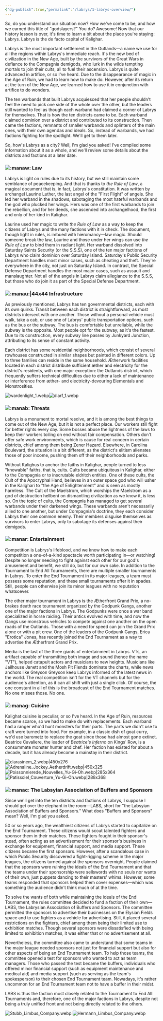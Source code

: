 ```yaml
---
{"dg-publish":true,"permalink":"/labrys/1-labrys-overview/"}
---
```



So, do you understand our situation now? How we've come to be, and how we earned this title of "godslayers?" You do? Awesome! Now that our history lesson is over, it's time to learn a bit about the place you're staying: Labrys. Labrys is the de facto capital of Kalighar. 

Labrys is the most important settlement in the Outlands—a name we use for all the regions within Labrys's immediate reach. It's the new bed of civilization in the New Age, built by the survivors of the Great Wars in defiance to the Compagnia demigods, who lurk in the wilds tempting mortals to join their cults, all to fuel their ascension. Labrys is quite advanced in artifice, or so I've heard. Due to the disappearance of magic in the Age of Ruin, we had to learn how to make do. However, after its return at the turn of the New Age, we learned how to use it in conjunction with artifice to do wonders. 

The ten warbands that built Labrys acquiesced that her people shouldn't feel the need to pick one side of the whole over the other, but the leaders still wanted to feel as though each warband had claimed a corner of Labrys for themselves. That is how the ten districts came to be. Each warband claimed dominion over a district and contributed to its construction. Then came the factions, remnants of smaller warbands and splinters of the main ones, with their own agendas and ideals. So, instead of warbands, we had factions fighting for the spotlight. We'll get to them later.

So, how's Labrys as a city? Well, I'm glad you asked! I've compiled some information about it as a whole, and we'll review some details about the districts and factions at a later date.

###  ![:manaw:](https://cdn.discordapp.com/emojis/1044628157405347882.webp?size=44) Law

Labrys is light on rules due to its history, but we still maintain some semblance of peacekeeping. And that is thanks to _the Rule of Law_, a magical document that is, in fact, Labrys's constitution. It was written by archangel Laurine Luther, the last angel of the "First Flight" of angels. She led her warband in the shadows, sabotaging the most hateful warbands and the god who plucked her wings. Hers was one of the first warbands to join the rebellion, and for her deeds, she ascended into archangelhood, the first and only of her kind in Kalighar. 

Laurine used her magic to write _the Rule of Law_ as a way to keep the citizens of Labrys and the many factions with it in check. The document, though light in rules, is imbued with hieromancy—law magic. Should someone break the law, Laurine and those under her wings can use _the Rule of Law_ to bind them in radiant light. Her warband dissolved into Saturday Saints Security (or the S.S.S), one of the ten major factions of Labrys who claim dominion over Saturday Island. Saturday's Public Security Department handles most minor cases, such as cheating and theft. They're everywhere in the city, not just on Saturday Island. In contrast, the Special Defense Department handles the most major cases, such as assault and manslaughter. Not all of the angels in Labrys claim allegiance to the S.S.S, but those who do join it as part of the Special Defense Department.

###  ![:manau:|44x44](https://cdn.discordapp.com/emojis/1044628170470592633.webp?size=44) Infrastructure

As previously mentioned, Labrys has ten governmental districts, each with its own quirks. Transit between each district is straightforward, as most districts intersect with one another. Those without a personal vehicle must walk, take a cab, or use one of Labrys' public transportation options, such as the bus or the subway. The bus is comfortable but unreliable, while the subway is the opposite. Most people opt for the subway, as it's the fastest. Due to its construction, every subway line passes by Junkyard Junction, attributing to its sense of constant activity.

Each district has some residential neighborhoods, which consist of several rowhouses constructed in similar shapes but painted in different colors. Up to three families can reside in the same household. Ætherwork facilities located in each district distribute sufficient æther and electricity for the district's residents, with one major exception: the Outlands district, which frequently suffers technical difficulties due to either a lack of maintenance or interference from æther- and electricity-devouring Elementals and Monstrosities.

![wardenlight_1.webp](/img/user/Images/wardenlight_1.webp)![dlarf_1.webp](/img/user/Images/dlarf_1.webp)

###  ![:manab:](https://cdn.discordapp.com/emojis/1044628208349351986.webp?size=44) Threats

Labrys is a monument to mortal resolve, and it is among the best things to come out of the New Age, but it is not a perfect place. Our workers still fight for better rights every day. Some bosses abuse the lightness of the laws to keep their workers toiling on end without fair compensation. Others don't offer safe work environments, which is cause for real concern in certain districts, chief among them being Zener Hazard. Elsewhere, in Carolina Boulevard, the situation is a bit different, as the district's elitism alienates those of poor income, pushing them off their neighborhoods and parks.

Without Kalighus to anchor the faiths in Kalighar, people turned to less "knowable" faiths, that is, cults. Cults became ubiquitous in Kalighar, either to the Compagnia or to inscrutable eldritch entities. One of these cults, the Cult of the Apocryphal Hand, believes in an outer space god who will usher in the Kalighari to "the Age of Enlightenment" and is seen as mostly harmless. The Cult of the Maelstrom, which worships the Maelstrom as a god of destruction hellbent on dismantling civilization as we know it, is less so. On the topic of cults, the Compagnia has managed to get several warbands under their darkened wings. These warbands aren't necessarily allied to one another, but under Compagnia's doctrine, they each consider Labrys their one common enemy. Their members disguise themselves as survivors to enter Labrys, only to sabotage its defenses against their demigods.

###  ![:manar:](https://cdn.discordapp.com/emojis/1044628230809858118.webp?size=44) Entertainment

Competition is Labrys's lifeblood, and we know how to make each competition a one-of-a-kind spectacle worth participating in—or watching! Despite no longer needing to fight against each other for our god's amusement and benefit, we still do, but for our own sake. In addition to the Tournament to End All Tournaments, there are multiple smaller tournaments in Labrys. To enter the End Tournament in its major leagues, a team must possess some reputation, and these small tournaments offer it in spades. Still, people can otherwise join its minor leagues with no reputation whatsoever.

The other major tournament in Labrys is the Ætherfront Grand Prix, a no-brakes death race tournament organized by the Godpunk Gangs, another one of the major factions in Labrys. The Godpunks were once a war band specialized in horse raiding. Their antics evolved with time, and now the Gangs use monstrous vehicles to compete against one another on the open roads of the Outlands. Those with a need for speed can join the Grand Prix alone or with a pit crew. One of the leaders of the Godpunk Gangs, Erica "Erotica" Jones, has recently joined the End Tournament as a way to advertise the Ætherfront Grand Prix.

Media is the last of the three giants of entertainment in Labrys. VTs, an artifact capable of transmitting both image and sound (hence the name "VT"), helped catapult actors and musicians to new heights. Musicians like Jailhouse Janett and the Mosh Pit Fiends dominate the charts, while news anchors like Greyson Greyson keep Labrys informed of the latest news in the world. The real competition isn't for the VT channels but for the audience's attention, as it can all shift with just a single click. Of course, the one constant in all of this is the broadcast of the End Tournament matches. No one misses those. No one.

###  ![:manag:](https://cdn.discordapp.com/emojis/1044628260442615828.webp?size=44) Cuisine

Kalighat cuisine is peculiar, or so I've heard. In the Age of Ruin, resources became scarce, so we had to make do with replacements. Each warband had a ranger who'd hunt monsters for their parts. The parts we didn't use to craft were turned into food. For example, in a classic dish of goat curry, we'd use barometz to replace the goat since those had almost gone extinct. Beatrice Cavaliere, the leader of _Beatrice's Inferno_ on Kings' Row, is a consummate monster hunter and chef. Her faction has existed for about a decade, but it has already become a mainstay in their district.

![clarasinem_2.webp|450x276](/img/user/Images/clarasinem_2.webp) ![Adrenaline_Jockey_Aetherdrift.webp|450x325](/img/user/Images/Adrenaline_Jockey_Aetherdrift.webp) ![Poissonnierede_Nouvelles_Yu-Gi-Oh.webp|285x364](/img/user/Images/Poissonnierede_Nouvelles_Yu-Gi-Oh.webp) ![Patissciel_Couverture_Yu-Gi-Oh.webp|288x368](/img/user/Images/Patissciel_Couverture_Yu-Gi-Oh.webp)

###  ![:manac:](https://cdn.discordapp.com/emojis/1388186847230034062.webp?size=44) The Labsyian Association of Buffers and Sponsors

Since we'll get into the ten districts and factions of Labrys, I suppose I should get over the elephant in the room—LABS, short for "the Labsyian Association of Buffers and Sponsors." What does "Buffers and Sponsors" mean? Well, I'm glad you asked.

50 or so years ago, the wealthiest citizens of Labrys started to capitalize on the End Tournament. These citizens would scout talented fighters and sponsor them in their matches. These fighters fought in their sponsor's stead, often acting as an advertisement for their sponsor's business in exchange for equipment, financial support, and media support. These citizens became the first sponsors. However, after a scandalous case in which Public Security discovered a fight-rigging scheme in the major leagues, the citizens turned against the sponsors overnight. People claimed that the sponsors were ruining the ideals of the End Tournament and that the teams under their sponsorship were sellswords with no souls nor wants of their own, just puppets dancing to their masters' whims. However, some teams responded that sponsors helped them cover expenses—which was something the audience didn't think much of at the time.

To solve the wants of both while maintaining the ideals of the End Tournament, the rules committee decided to fund a faction of their own—LABS, the Labrysian Association of Buffers and Sponsors. The committee permitted the sponsors to advertise their businesses on the Elysian Fields space and to use fighters as a vehicle for advertising. Still, it placed several restrictions on the fighters, chief among them being their limited use to exhibition matches. Though several sponsors were dissatisfied with being limited to exhibition matches, it was either that or no advertisement at all.

Nevertheless, the committee also came to understand that some teams in the major league needed sponsors not just for financial support but also for other aspects of being an End Tournament team. To help those teams, the committee opened a test for sponsors who wanted to act as team managers. Those who passed the test became the buffers, individuals who offered minor financial support (such as equipment maintenance and medical aid) and media support (such as serving as the team's spokesperson) to their chosen End Tournament team. Nowadays, it's rather uncommon for an End Tournament team not to have a buffer in their midst.

LABS is thus the faction most closely related to the Tournament to End All Tournaments and, therefore, one of the major factions in Labrys, despite not being a truly unified front and not being directly related to the others.

![Stubb_Limbus_Company.webp](/img/user/Images/Stubb_Limbus_Company.webp) ![Hermann_Limbus_Company.webp](/img/user/Images/Hermann_Limbus_Company.webp)